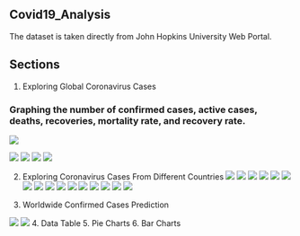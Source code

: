 ## Covid19_Analysis
The dataset is taken directly from John Hopkins University Web Portal.

## Sections
1. Exploring Global Coronavirus Cases
### Graphing the number of confirmed cases, active cases, deaths, recoveries, mortality rate, and recovery rate.

![](https://github.com/Arnavphukan1996/Covid19_Analysis/blob/master/C1.PNG)

![](https://github.com/Arnavphukan1996/Covid19_Analysis/blob/master/G1.PNG)
![](https://github.com/Arnavphukan1996/Covid19_Analysis/blob/master/G2.PNG)
![](https://github.com/Arnavphukan1996/Covid19_Analysis/blob/master/G3.PNG)
![](https://github.com/Arnavphukan1996/Covid19_Analysis/blob/master/G4.PNG)

2. Exploring Coronavirus Cases From Different Countries
![](https://github.com/Arnavphukan1996/Covid19_Analysis/blob/master/China1.PNG)
![](https://github.com/Arnavphukan1996/Covid19_Analysis/blob/master/China2.PNG)
![](https://github.com/Arnavphukan1996/Covid19_Analysis/blob/master/China3.PNG)
![](https://github.com/Arnavphukan1996/Covid19_Analysis/blob/master/China4.PNG)
![](https://github.com/Arnavphukan1996/Covid19_Analysis/blob/master/Inida1.PNG)
![](https://github.com/Arnavphukan1996/Covid19_Analysis/blob/master/India2.PNG)
![](https://github.com/Arnavphukan1996/Covid19_Analysis/blob/master/India3.PNG)
![](https://github.com/Arnavphukan1996/Covid19_Analysis/blob/master/India4.PNG)
![](https://github.com/Arnavphukan1996/Covid19_Analysis/blob/master/Italy1.PNG)
![](https://github.com/Arnavphukan1996/Covid19_Analysis/blob/master/Italy2.PNG)
![](https://github.com/Arnavphukan1996/Covid19_Analysis/blob/master/Italy3.PNG)
![](https://github.com/Arnavphukan1996/Covid19_Analysis/blob/master/Italy4.PNG)
![](https://github.com/Arnavphukan1996/Covid19_Analysis/blob/master/Usa1.PNG)
![](https://github.com/Arnavphukan1996/Covid19_Analysis/blob/master/Usa2.PNG)
![](https://github.com/Arnavphukan1996/Covid19_Analysis/blob/master/Usa3.PNG)
![](https://github.com/Arnavphukan1996/Covid19_Analysis/blob/master/Usa4.PNG)

3. Worldwide Confirmed Cases Prediction

![](https://github.com/Arnavphukan1996/Covid19_Analysis/blob/master/W1.PNG)
![](https://github.com/Arnavphukan1996/Covid19_Analysis/blob/master/W2.PNG)
4. Data Table
5. Pie Charts
6. Bar Charts


